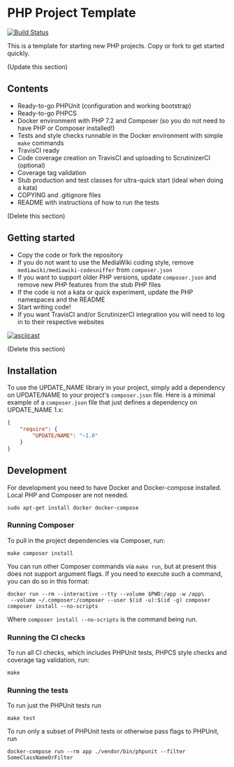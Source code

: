 # PHP Project Template

[![Build Status](https://travis-ci.org/JeroenDeDauw/new-php-project.svg?branch=master)](https://travis-ci.org/JeroenDeDauw/new-php-project)

This is a template for starting new PHP projects. Copy or fork to get started quickly.

(Update this section)

## Contents

* Ready-to-go PHPUnit (configuration and working bootstrap)
* Ready-to-go PHPCS
* Docker environment with PHP 7.2 and Composer (so you do not need to have PHP or Composer installed!)
* Tests and style checks runnable in the Docker environment with simple `make` commands 
* TravisCI ready
* Code coverage creation on TravisCI and uploading to ScrutinizerCI (optional)
* Coverage tag validation
* Stub production and test classes for ultra-quick start (ideal when doing a kata)
* COPYING and .gitignore files
* README with instructions of how to run the tests

(Delete this section)

## Getting started

* Copy the code or fork the repository
* If you do not want to use the MediaWiki coding style, remove `mediawiki/mediawiki-codesniffer` from `composer.json`
* If you want to support older PHP versions, update `composer.json` and remove new PHP features from the stub PHP files
* If the code is not a kata or quick experiment, update the PHP namespaces and the README
* Start writing code!
* If you want TravisCI and/or ScrutinizerCI integration you will need to log in to their respective websites 

[![asciicast](https://asciinema.org/a/XSltW8wY5yuxlev7D3gCe7zkU.png)](https://asciinema.org/a/XSltW8wY5yuxlev7D3gCe7zkU)

(Delete this section)

## Installation

To use the UPDATE_NAME library in your project, simply add a dependency on UPDATE/NAME
to your project's `composer.json` file. Here is a minimal example of a `composer.json`
file that just defines a dependency on UPDATE_NAME 1.x:

```json
{
    "require": {
        "UPDATE/NAME": "~1.0"
    }
}
```

## Development

For development you need to have Docker and Docker-compose installed. Local PHP and Composer are not needed.

    sudo apt-get install docker docker-compose

### Running Composer

To pull in the project dependencies via Composer, run:

    make composer install

You can run other Composer commands via `make run`, but at present this does not support argument flags.
If you need to execute such a command, you can do so in this format:

    docker run --rm --interactive --tty --volume $PWD:/app -w /app\
     --volume ~/.composer:/composer --user $(id -u):$(id -g) composer composer install --no-scripts

Where `composer install --no-scripts` is the command being run.

### Running the CI checks

To run all CI checks, which includes PHPUnit tests, PHPCS style checks and coverage tag validation, run:

    make
    
### Running the tests

To run just the PHPUnit tests run

    make test

To run only a subset of PHPUnit tests or otherwise pass flags to PHPUnit, run

    docker-compose run --rm app ./vendor/bin/phpunit --filter SomeClassNameOrFilter
